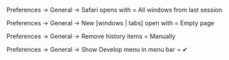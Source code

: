 Preferences -> General -> Safari opens with = All windows from last session

Preferences -> General -> New [windows | tabs] open with = Empty page

Preferences -> General -> Remove history items = Manually

Preferences -> General -> Show Develop menu in menu bar = ✔

